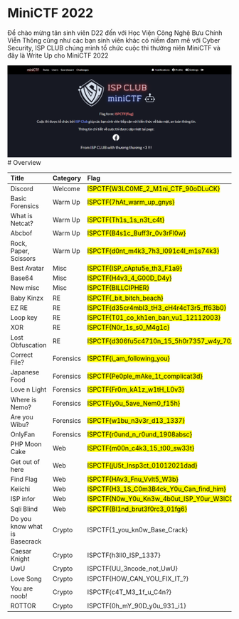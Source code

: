# MiniCTF 2022 
<p>Để chào mừng tân sinh viên D22 đến với Học Viện Công Nghệ Bưu Chính Viễn Thông cũng như các bạn sinh viên khác có niềm đam mê với Cyber Security, ISP CLUB chúng mình tổ chức cuộc thi thường niên MiniCTF và đây là Write Up cho MiniCTF 2022 <p>
<img src=https://github.com/Dongkong1908/MiniCTF-2022/blob/main/Screenshot%202022-10-06%20191506.png?raw=true>
# Overview

| Title | Category | Flag | 
| :----- | :---------- | :-------------- | 
| Discord | Welcome | <mark>ISPCTF{W3LC0ME_2_M1ni_CTF_90oDLuCK}</mark> | 
| Basic Forensics | Warm Up | <mark>ISPCTF{7hAt_warm_up_gnys}</mark> | 
| What is Netcat? | Warm Up | <mark>ISPCTF{Th1s_1s_n3t_c4t}</mark> | 
| Abcbof | Warm Up | <mark>ISPCTF{B4s1c_Buff3r_0v3rFl0w}</mark> |
| Rock, Paper, Scissors | Warm Up | <mark> ISPCTF{d0nt_m4k3_7h3_l091c4l_m1s74k3} </mark> |
| Best Avatar | Misc | <mark>ISPCTF{ISP_cAptu5e_th3_F1a9}</mark> |
| Base64 | Misc | <mark>ISPCTF{H4v3_4_G00D_D4y}</mark> |
| New misc | Misc | <mark>ISPCTF{BILLCIPHER}</mark> |
| Baby Kinzx | RE | <mark>ISPCTF{_bit_bitch_beach}</mark> |
| EZ RE | RE | <mark>ISPCTF{d35cr4mbl3_tH3_cH4r4cT3r5_ff63b0}</mark> |
| Loop key | RE | <mark>ISPCTF{T01_co_kh1en_ban_vu1_12112003}</mark> |
| XOR | RE | <mark>ISPCTF{N0r_1s_s0_M4g1c}</mark> |
| Lost Obfuscation | RE | <mark>ISPCTF{d306fu5c4710n_15_5h0r7357_w4y_70_00f3d}</mark> |
| Correct File? | Forensics | <mark>ISPCTF{i_am_following_you}</mark> |
| Japanese Food | Forensics | <mark>ISPCTF{Pe0ple_mAke_1t_complicat3d}</mark> |
| Love n Light | Forensics | <mark>ISPCTF{Fr0m_kA1z_w1tH_L0v3}</mark> |
| Where is Nemo? | Forensics | <mark>ISPCTF{y0u_5ave_Nem0_f15h}</mark> |
| Are you Wibu? | Forensics | <mark>ISPCTF{w1bu_n3v3r_d13_1337}</mark> |
| OnlyFan | Forensics | <mark>ISPCTF{r0und_n_r0und_1908absc}</mark> |
| PHP Moon Cake| Web | <mark>ISPCTF{m00n_c4k3_15_t00_sw33t}</mark> |
| Get out of here | Web | <mark>ISPCTF{jU5t_lnsp3ct_01012021dad}</mark> |
| Find Flag | Web | <mark>ISPCTF{HAv3_Fnu_Vvlt5_W3b}</mark> |
| Keiichi | Web | <mark>ISPCTF{H3_1S_C0m3B4ck_Y0u_Can_find_him}</mark> |
| ISP infor | Web | <mark>ISPCTF{N0w_Y0u_Kn3w_4b0ut_ISP_Y0ur_W3lC0m3}</mark> |
| Sqli Blind | Web | <mark>ISPCTF{Bl1nd_brut3f0rc3_01fg6}</mark> |
| Do you know what is Basecrack | Crypto | ISPCTF{1_you_kn0w_Base_Crack} |
| Caesar Knight | Crypto |ISPCTF{h3ll0_ISP_1337} |
| UwU | Crypto | ISPCTF{UU_3ncode_not_UwU} |
| Love Song | Crypto | ISPCTF{HOW_CAN_YOU_FIX_IT_?} |
| You are noob! | Crypto | ISPCTF{c4T_M3_1f_u_C4n?} |
| ROTTOR | Crypto | ISPCTF{0h_mY_90D_y0u_931_i1} |




